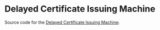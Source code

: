 # Delayed Certificate Issuing Machine
Source code for the [Delayed Certificate Issuing Machine](https://moton-03.github.io/DelayedCertificateIssuingMachine).
